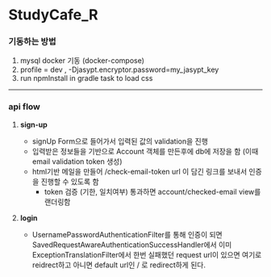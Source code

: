 # StudyCafe_R

### 기동하는 방법
1. mysql docker 기동 (docker-compose)
2. profile = dev , -Djasypt.encryptor.password=my_jasypt_key
3. run npmInstall in gradle task to load css

---

### api flow

1. **sign-up </br>**
    + signUp Form으로 들어가서 입력된 값의 validation을 진행 </br>
    + 입력받은 정보들을 기반으로 Account 객체를 만든후에 db에 저장을 함 (이때 email validation token 생성)
    + html기반 메일을 만들어 /check-email-token url 이 담긴 링크를 보내서 인증을 진행할 수 있도록 함
      + token 검증 (기한, 일치여부) 통과하면 account/checked-email view를 랜더링함

2. **login</br>**
    + UsernamePasswordAuthenticationFilter를 통해 인증이 되면 SavedRequestAwareAuthenticationSuccessHandler에서 
      이미 ExceptionTranslationFilter에서 한번 실패했던 request url이 있으면 여기로 reidrect하고 
      아니면 default url인 / 로 redirect하게 된다.
   